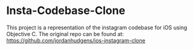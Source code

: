 # Insta-Codebase-Clone

This project is a representation of the instagram codebase for iOS using Objective C.
The original repo can be found at: https://github.com/jordanhudgens/ios-instagram-clone

